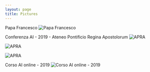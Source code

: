 ```yaml
---
layout: page
title: Pictures
---
```

Papa Francesco
![Papa Francesco]({{site.baseurl}}/img/pics/Papa-Francesco.jpg)

Conferenza AI - 2019 - Ateneo Pontificio Regina Apostolorum
![APRA]({{site.baseurl}}/img/pics/WhatsApp-Image-2019-11-30-at-08.59.231.jpeg)

![APRA]({{site.baseurl}}/img/pics/WhatsApp-Image-2019-11-30-at-08.59.202.jpeg)

![APRA]({{site.baseurl}}/img/pics/WhatsApp-Image-2019-11-30-at-08.59.19.jpeg)

Corso AI online - 2019
![Corso AI online - 2019]({{site.baseurl}}/img/pics/WhatsApp-Image-2019-11-30-at-08.59.22.jpeg)
